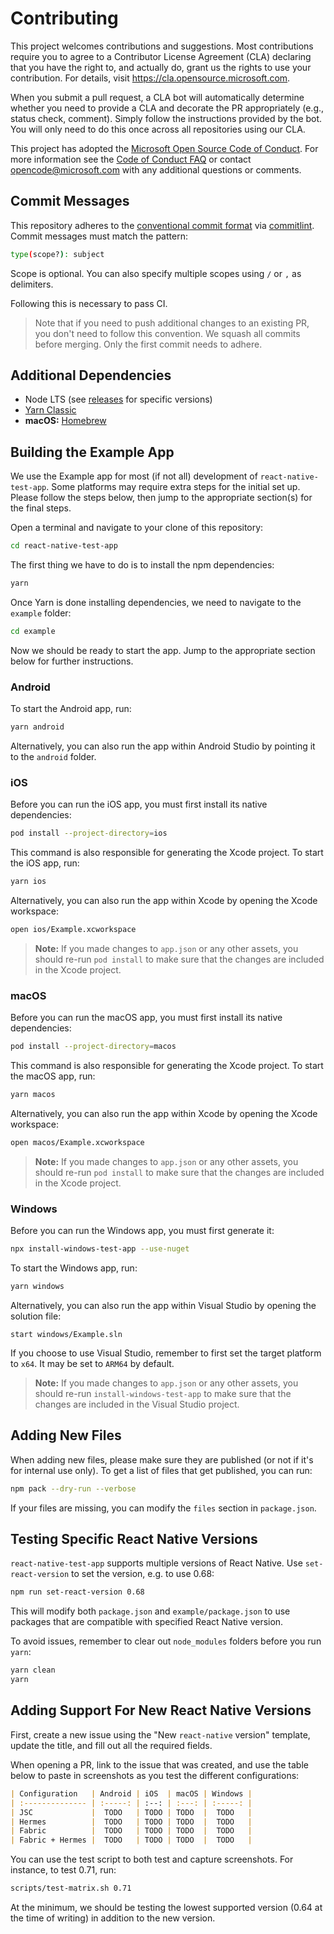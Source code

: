# Contributing

This project welcomes contributions and suggestions. Most contributions require
you to agree to a Contributor License Agreement (CLA) declaring that you have
the right to, and actually do, grant us the rights to use your contribution. For
details, visit https://cla.opensource.microsoft.com.

When you submit a pull request, a CLA bot will automatically determine whether
you need to provide a CLA and decorate the PR appropriately (e.g., status check,
comment). Simply follow the instructions provided by the bot. You will only need
to do this once across all repositories using our CLA.

This project has adopted the
[Microsoft Open Source Code of Conduct](https://opensource.microsoft.com/codeofconduct/).
For more information see the
[Code of Conduct FAQ](https://opensource.microsoft.com/codeofconduct/faq/) or
contact [opencode@microsoft.com](mailto:opencode@microsoft.com) with any
additional questions or comments.

## Commit Messages

This repository adheres to the
[conventional commit format](https://conventionalcommits.org) via
[commitlint](https://github.com/conventional-changelog/commitlint/#what-is-commitlint).
Commit messages must match the pattern:

```sh
type(scope?): subject
```

Scope is optional. You can also specify multiple scopes using `/` or `,` as
delimiters.

Following this is necessary to pass CI.

> Note that if you need to push additional changes to an existing PR, you don't
> need to follow this convention. We squash all commits before merging. Only the
> first commit needs to adhere.

## Additional Dependencies

- Node LTS (see [releases](https://nodejs.org/en/about/releases/) for specific
  versions)
- [Yarn Classic](https://classic.yarnpkg.com/)
- **macOS:** [Homebrew](https://brew.sh/)

## Building the Example App

We use the Example app for most (if not all) development of
`react-native-test-app`. Some platforms may require extra steps for the initial
set up. Please follow the steps below, then jump to the appropriate section(s)
for the final steps.

Open a terminal and navigate to your clone of this repository:

```sh
cd react-native-test-app
```

The first thing we have to do is to install the npm dependencies:

```sh
yarn
```

Once Yarn is done installing dependencies, we need to navigate to the `example`
folder:

```sh
cd example
```

Now we should be ready to start the app. Jump to the appropriate section below
for further instructions.

### Android

To start the Android app, run:

```sh
yarn android
```

Alternatively, you can also run the app within Android Studio by pointing it to
the `android` folder.

### iOS

Before you can run the iOS app, you must first install its native dependencies:

```sh
pod install --project-directory=ios
```

This command is also responsible for generating the Xcode project. To start the
iOS app, run:

```sh
yarn ios
```

Alternatively, you can also run the app within Xcode by opening the Xcode
workspace:

```sh
open ios/Example.xcworkspace
```

> **Note:** If you made changes to `app.json` or any other assets, you should
> re-run `pod install` to make sure that the changes are included in the Xcode
> project.

### macOS

Before you can run the macOS app, you must first install its native
dependencies:

```sh
pod install --project-directory=macos
```

This command is also responsible for generating the Xcode project. To start the
macOS app, run:

```sh
yarn macos
```

Alternatively, you can also run the app within Xcode by opening the Xcode
workspace:

```sh
open macos/Example.xcworkspace
```

> **Note:** If you made changes to `app.json` or any other assets, you should
> re-run `pod install` to make sure that the changes are included in the Xcode
> project.

### Windows

Before you can run the Windows app, you must first generate it:

```sh
npx install-windows-test-app --use-nuget
```

To start the Windows app, run:

```sh
yarn windows
```

Alternatively, you can also run the app within Visual Studio by opening the
solution file:

```
start windows/Example.sln
```

If you choose to use Visual Studio, remember to first set the target platform to
`x64`. It may be set to `ARM64` by default.

> **Note:** If you made changes to `app.json` or any other assets, you should
> re-run `install-windows-test-app` to make sure that the changes are included
> in the Visual Studio project.

## Adding New Files

When adding new files, please make sure they are published (or not if it's for
internal use only). To get a list of files that get published, you can run:

```sh
npm pack --dry-run --verbose
```

If your files are missing, you can modify the `files` section in `package.json`.

## Testing Specific React Native Versions

`react-native-test-app` supports multiple versions of React Native. Use
`set-react-version` to set the version, e.g. to use 0.68:

```sh
npm run set-react-version 0.68
```

This will modify both `package.json` and `example/package.json` to use packages
that are compatible with specified React Native version.

To avoid issues, remember to clear out `node_modules` folders before you run
`yarn`:

```sh
yarn clean
yarn
```

## Adding Support For New React Native Versions

First, create a new issue using the "New `react-native` version" template,
update the title, and fill out all the required fields.

When opening a PR, link to the issue that was created, and use the table below
to paste in screenshots as you test the different configurations:

```markdown
| Configuration   | Android | iOS  | macOS | Windows |
| :-------------- | :-----: | :--: | :---: | :-----: |
| JSC             |  TODO   | TODO | TODO  |  TODO   |
| Hermes          |  TODO   | TODO | TODO  |  TODO   |
| Fabric          |  TODO   | TODO | TODO  |  TODO   |
| Fabric + Hermes |  TODO   | TODO | TODO  |  TODO   |
```

You can use the test script to both test and capture screenshots. For instance,
to test 0.71, run:

```sh
scripts/test-matrix.sh 0.71
```

At the minimum, we should be testing the lowest supported version (0.64 at the
time of writing) in addition to the new version.
